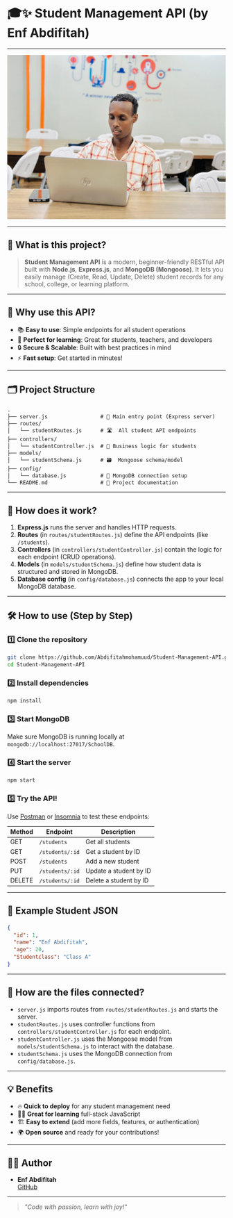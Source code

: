 # 🎓✨ Student Management API (by Enf Abdifitah)

---

![Students Banner](me.jpg)

---

## 🚀 What is this project?

> **Student Management API** is a modern, beginner-friendly RESTful API built with **Node.js**, **Express.js**, and **MongoDB (Mongoose)**. It lets you easily manage (Create, Read, Update, Delete) student records for any school, college, or learning platform.

---

## 🌟 Why use this API?

- 📚 **Easy to use**: Simple endpoints for all student operations
- 🏫 **Perfect for learning**: Great for students, teachers, and developers
- 🔒 **Secure & Scalable**: Built with best practices in mind
- ⚡ **Fast setup**: Get started in minutes!

---

## 🗂️ Project Structure

```text
.
├── server.js                 # 🚦 Main entry point (Express server)
├── routes/
│   └── studentRoutes.js      # 🛣️  All student API endpoints
├── controllers/
│   └── studentController.js  # 🧠 Business logic for students
├── models/
│   └── studentSchema.js      # 🗃️  Mongoose schema/model
├── config/
│   └── database.js           # 🔗 MongoDB connection setup
└── README.md                 # 📖 Project documentation
```

---

## 🔗 How does it work?

1. **Express.js** runs the server and handles HTTP requests.
2. **Routes** (in `routes/studentRoutes.js`) define the API endpoints (like `/students`).
3. **Controllers** (in `controllers/studentController.js`) contain the logic for each endpoint (CRUD operations).
4. **Models** (in `models/studentSchema.js`) define how student data is structured and stored in MongoDB.
5. **Database config** (in `config/database.js`) connects the app to your local MongoDB database.

---

## 🛠️ How to use (Step by Step)

### 1️⃣  Clone the repository
```bash
git clone https://github.com/Abdifitahmohamuud/Student-Management-API.git
cd Student-Management-API
```

### 2️⃣  Install dependencies
```bash
npm install
```

### 3️⃣  Start MongoDB
Make sure MongoDB is running locally at `mongodb://localhost:27017/SchoolDB`.

### 4️⃣  Start the server
```bash
npm start
```

### 5️⃣  Try the API!
Use [Postman](https://www.postman.com/) or [Insomnia](https://insomnia.rest/) to test these endpoints:

| Method | Endpoint           | Description                |
|--------|--------------------|----------------------------|
| GET    | `/students`        | Get all students           |
| GET    | `/students/:id`    | Get a student by ID        |
| POST   | `/students`        | Add a new student          |
| PUT    | `/students/:id`    | Update a student by ID     |
| DELETE | `/students/:id`    | Delete a student by ID     |

---

## 🧩 Example Student JSON
```json
{
  "id": 1,
  "name": "Enf Abdifitah",
  "age": 20,
  "Studentclass": "Class A"
}
```

---

## 🧠 How are the files connected?

- `server.js` imports routes from `routes/studentRoutes.js` and starts the server.
- `studentRoutes.js` uses controller functions from `controllers/studentController.js` for each endpoint.
- `studentController.js` uses the Mongoose model from `models/studentSchema.js` to interact with the database.
- `studentSchema.js` uses the MongoDB connection from `config/database.js`.

---

## 💡 Benefits

- 🔥 **Quick to deploy** for any student management need
- 🧑‍💻 **Great for learning** full-stack JavaScript
- 🏗️ **Easy to extend** (add more fields, features, or authentication)
- 🌍 **Open source** and ready for your contributions!

---

## 👨‍💻 Author

- **Enf Abdifitah**  
  [GitHub](https://github.com/Abdifitahmohamuud)

---

> _"Code with passion, learn with joy!"_ 
